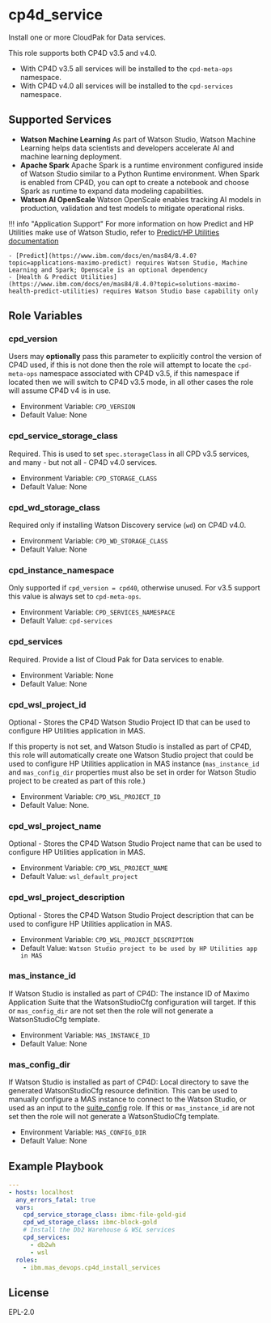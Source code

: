 cp4d_service
=============

Install one or more CloudPak for Data services.

This role supports both CP4D v3.5 and v4.0.

- With CP4D v3.5 all services will be installed to the `cpd-meta-ops` namespace.
- With CP4D v4.0 all services will be installed to the `cpd-services` namespace.

Supported Services
------------------

- **Watson Machine Learning** As part of Watson Studio, Watson Machine Learning helps data scientists and developers accelerate AI and machine learning deployment.
- **Apache Spark** Apache Spark is a runtime environment configured inside of Watson Studio similar to a Python Runtime environment.  When Spark is enabled from CP4D, you can opt to create a notebook and choose Spark as runtime to expand data modeling capabilities.
- **Watson AI OpenScale**  Watson OpenScale enables tracking AI models in production, validation and test models to mitigate operational risks.

!!! info "Application Support"
    For more information on how Predict and HP Utilities make use of Watson Studio, refer to [Predict/HP Utilities documentation](https://www.ibm.com/docs/en/mhmpmh-and-p-u/8.2.0?topic=started-getting-data-scientists)

    - [Predict](https://www.ibm.com/docs/en/mas84/8.4.0?topic=applications-maximo-predict) requires Watson Studio, Machine Learning and Spark; Openscale is an optional dependency
    - [Health & Predict Utilities](https://www.ibm.com/docs/en/mas84/8.4.0?topic=solutions-maximo-health-predict-utilities) requires Watson Studio base capability only


Role Variables
--------------

### cpd_version
Users may **optionally** pass this parameter to explicitly control the version of CP4D used, if this is not done then the role will attempt to locate the `cpd-meta-ops` namespace associated with CP4D v3.5, if this namespace if located then we will switch to CP4D v3.5 mode, in all other cases the role will assume CP4D v4 is in use.

- Environment Variable: `CPD_VERSION`
- Default Value: None

### cpd_service_storage_class
Required.  This is used to set `spec.storageClass` in all CPD v3.5 services, and many - but not all - CP4D v4.0 services.

- Environment Variable: `CPD_STORAGE_CLASS`
- Default Value: None

### cpd_wd_storage_class
Required only if installing Watson Discovery service (`wd`) on CP4D v4.0.

- Environment Variable: `CPD_WD_STORAGE_CLASS`
- Default Value: None

### cpd_instance_namespace
Only supported if `cpd_version = cpd40`, otherwise unused. For v3.5 support this value is always set to `cpd-meta-ops`.

- Environment Variable: `CPD_SERVICES_NAMESPACE`
- Default Value: `cpd-services`

### cpd_services
Required.  Provide a list of Cloud Pak for Data services to enable.

- Environment Variable: None
- Default Value: None
### cpd_wsl_project_id
Optional - Stores the CP4D Watson Studio Project ID that can be used to configure HP Utilities application in MAS.

If this property is not set, and Watson Studio is installed as part of CP4D, this role will automatically create one Watson Studio project that could be used to configure HP Utilities application in MAS instance (`mas_instance_id` and `mas_config_dir` properties must also be set in order for Watson Studio project to be created as part of this role.)

- Environment Variable: `CPD_WSL_PROJECT_ID`
- Default Value: None.

### cpd_wsl_project_name
Optional - Stores the CP4D Watson Studio Project name that can be used to configure HP Utilities application in MAS.

- Environment Variable: `CPD_WSL_PROJECT_NAME`
- Default Value: `wsl_default_project`

### cpd_wsl_project_description
Optional - Stores the CP4D Watson Studio Project description that can be used to configure HP Utilities application in MAS.

- Environment Variable: `CPD_WSL_PROJECT_DESCRIPTION`
- Default Value: `Watson Studio project to be used by HP Utilities app in MAS`
### mas_instance_id
If Watson Studio is installed as part of CP4D: The instance ID of Maximo Application Suite that the WatsonStudioCfg configuration will target.  If this or `mas_config_dir` are not set then the role will not generate a WatsonStudioCfg template.

- Environment Variable: `MAS_INSTANCE_ID`
- Default Value: None

### mas_config_dir
If Watson Studio is installed as part of CP4D: Local directory to save the generated WatsonStudioCfg resource definition.  This can be used to manually configure a MAS instance to connect to the Watson Studio, or used as an input to the [suite_config](suite_config.md) role. If this or `mas_instance_id` are not set then the role will not generate a WatsonStudioCfg template.

- Environment Variable: `MAS_CONFIG_DIR`
- Default Value: None


Example Playbook
----------------

```yaml
---
- hosts: localhost
  any_errors_fatal: true
  vars:
    cpd_service_storage_class: ibmc-file-gold-gid
    cpd_wd_storage_class: ibmc-block-gold
    # Install the Db2 Warehouse & WSL services
    cpd_services:
      - db2wh
      - wsl
  roles:
    - ibm.mas_devops.cp4d_install_services

```

License
-------

EPL-2.0
